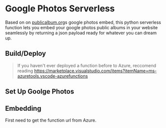 # Google Photos Serverless

Based on on [publicalbum.org](https://www.publicalbum.org/blog/embedding-google-photos-albums)s google photos embed, this python serverless function lets you embed your google photos public albums in your website seamlessly by returning a json payload ready for whatever you can dream up.

## Build/Deploy

> If you haven't ever deployed a function before to Azure, reccomend reading https://marketplace.visualstudio.com/items?itemName=ms-azuretools.vscode-azurefunctions



## Set Up Goolge Photos

## Embedding

First need to get the function url from Azure.  
